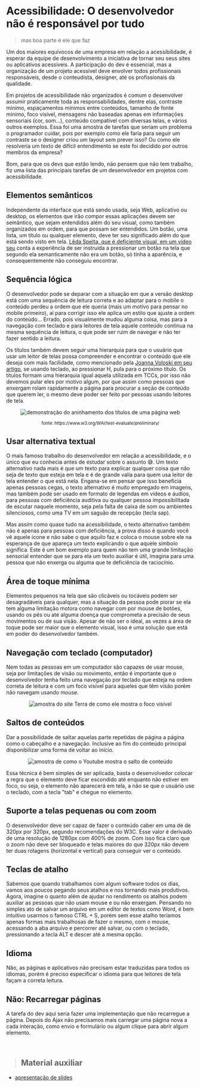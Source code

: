 # Acessibilidade: O desenvolvedor não é responsável por tudo
> mas boa parte é ele que faz

Um dos maiores equívocos de uma empresa em relação a acessibilidade, é esperar da equipe de desenvolvimento a iniciativa de tornar seu seus sites ou aplicativos acessíveis. A participação do dev é essencial, mas a organização de um projeto acessível deve envolver todos profissionais responsáveis, desde o conteudista, designer, até os profissionais  da qualidade.

Em projetos de acessibilidade não organizados é comum o desenvolver assumir praticamente toda as responsabilidades, dentre elas, contraste mínimo, espaçamentos mínimos entre conteúdos, tamanho de fonte mínimo, foco visível, mensagens não baseadas apenas em informações sensoriais (cor, som...), conteúdo compatível com diversas telas, e vários outros exemplos. Essa foi uma amostra de tarefas que seriam um problema o programador cuidar, pois por exemplo como ele faria para seguir um contraste se o designer criou um layout sem prever isso? Ou como ele resolveria um texto de difícil entendimento se este foi decidido por outros membros da empresa?

Bom, para que os devs que estão lendo, não pensem que não tem trabalho, fiz uma lista das principais tarefas de um desenvolvedor em projetos com acessibilidade.

## Elementos semânticos

Independente da interface que está sendo usada, seja Web, aplicativo ou desktop, os elementos que irão compor essas aplicações devem ser semântico, que sejam entendidos além do seu visual, como também organizados em ordem, para que possam ser entendidos. Um botão, uma lista, um título ou qualquer elemento, deve ter seu significado além do que está sendo visto em tela. [Lêda Spelta, que é deficiente visual, em um vídeo seu](https://www.youtube.com/watch?v=fha81cO2Cng&t=2977s) conta a experiência de ser instruída a pressionar um botão na tela que segundo ela semanticamente não era um botão, só tinha a aparência, e consequentemente não conseguiu encontrar.

## Sequência lógica

O desenvolvedor pode se deparar com a situação em que a versão desktop está com uma sequência de leitura correta e ao adaptar para o mobile o conteúdo perdeu a ordem que ele queria (mais um motivo para pensar no mobile primeiro), aí para corrigir isso ele aplica um estilo que ajuste a ordem do conteúdo... Errado, pois visualmente mudou alguma coisa, mas para a navegação com teclado e para leitores de tela aquele conteúdo continua na mesma sequência de leitura, o que pode ser ruim de navegar e não ter fazer sentido a leitura.

Os títulos também devem seguir uma hierarquia para que o usuário que usar um leitor de telas possa compreender e encontrar o conteúdo que ele deseja com mais facilidade, como mencionado pela [Joanna Voloski em seu artigo](https://medium.com/@jovoloski/39f13a325366), se usando teclado, ao pressionar H, pula para o próximo título. Os títulos formam uma hierarquia igual aquela utilizada em TCCs, por isso não devemos pular eles por motivo algum, por que assim como pessoas que enxergam rolam rapidamente a página para procurar a seção de conteúdo que querem ler, o mesmo deve poder ser feito por pessoas usando leitores de tela.

<p align="center">
  <img alt="demonstração do aninhamento dos títulos de uma página web" src="https://user-images.githubusercontent.com/27368585/112071593-ddcf6a80-8b4e-11eb-94d2-0ca137c24522.png">
</p>
<p align="center">
  <small>fonte: https://www.w3.org/WAI/test-evaluate/preliminary/</small>
</p>

## Usar alternativa textual

O mais famoso trabalho do desenvolvedor em relação a acessibilidade, e o único que eu conhecia antes de estudar sobre o assunto 😅. Um texto alternativo nada mais é que um texto para explicar qualquer coisa que não seja de texto que esteja em tela e é de grande valia para quem usa leitor de tela entender o que está nela. Engana-se em pensar que isso beneficia apenas pessoas cegas, o texto alternativo é muito empregado em imagens, mas também pode ser usado em formato de legendas em vídeos e áudios, para pessoas com deficiência auditiva ou qualquer pessoa impossibilitada de escutar naquele momento, seja pela falta de caixa de som ou ambientes silenciosos, como uma TV em um saguão de recepção (tecla sap).

Mas assim como quase tudo na acessibilidade, o texto alternativo também não é apenas para pessoas com deficiência, a prova disso é quando você vê aquele ícone e não sabe o que aquilo faz e coloca o mouse sobre ele na esperança de que apareça um texto explicando o que aquele símbolo significa. Este é um bom exemplo para quem não tem uma grande limitação sensorial entender que se para ela um texto auxiliar é útil, imagina para uma pessoa que não enxerga ou alguma que te deficiência de raciocínio.

## Área de toque mínima

Elementos pequenos na tela que são clicáveis ou tocáveis podem ser desagradáveis para qualquer, mas a situação da pessoa pode piorar se ela tem alguma limitação motora como navegar com por mouse de botões, usando os pés ou até alguma doença que comprometa a precisão de seus movimentos ou de sua visão. Apesar de não ser o ideal, as vezes a área de toque pode ser maior que o elemento visual, isso é uma solução que está em poder do desenvolvedor também.

## Navegação com teclado (computador)

Nem todas as pessoas em um computador são capazes de usar mouse, seja por limitações de visão ou movimento, então é importante que o desenvolvedor tenha feito uma navegação por teclado que esteja na ordem correta de leitura e com um foco visível para aqueles que têm visão porém não navegam usando mouse.

<p align="center">
  <img alt="amostra do site Terra de como ele mostra o foco visível" src="https://user-images.githubusercontent.com/27368585/112067430-cc826000-8b46-11eb-8361-0793bced04be.png">
</p>

## Saltos de conteúdos

Dar a possibilidade de saltar aquelas parte repetidas de página a página como o cabeçalho e a navegação. Inclusive ao fim do conteúdo principal disponibilizar uma forma de voltar ao início.

<p align="center">
  <img alt="amostra de como o Youtube mostra o salto de conteúdo" src="https://user-images.githubusercontent.com/27368585/112067736-54686a00-8b47-11eb-8e13-55356c3a60e0.png">
</p>

Essa técnica é bem simples de ser aplicada, basta o desenvolvedor colocar a regra que o elemento deve ficar escondido até enquanto não estiver em foco, ou seja, o elemento não aparecerá em tela, a não se que o usuário use o teclado, com a tecla "tab" e chegue no elemento.

## Suporte a telas pequenas ou com zoom

O desenvolvedor deve ser capaz de fazer o conteúdo caber em uma de de 320px por 320px, segundo recomendações do W3C. Esse valor é derivado de uma resolução de 1280px com 400% de zoom. Com isso fica claro que o zoom não deve ser bloqueado e telas maiores do que 320px não devem ter duas rolagens (horizontal e vertical) para conseguir ver o conteúdo.

## Teclas de atalho

Sabemos que quando trabalhamos com algum software todos os dias, vamos aos poucos pegando seus atalhos e nos tornando mais produtivos. Agora, imagine o quanto além de ajudar no rendimento os atalhos podem auxiliar as pessoas que não usam mouse e ou não enxergam. Pensando no simples ato de salvar um arquivo em um editor de textos como Word, é bem intuitivo usarmos o famoso CTRL + S, porém sem esse atalho teríamos apenas formas mais trabalhosas de fazer o mesmo, com o mouse, acessando a aba arquivo e percorrer até salvar, ou com o teclado, pressionando a tecla ALT e descer até a mesma opção. 

## Idioma

Não, as páginas e aplicativos não precisam estar traduzidas para todos os idiomas, porém é preciso especificar o idioma para que leitores de tela façam a correta leitura.

## Não: Recarregar páginas

A tarefa do dev aqui seria fazer uma implementação que não recarregue a página. Depois do Ajax não precisamos mais carregar uma página nova a cada interação, como envio e formulário ou algum clique para abrir algum elemento.

<br>

> Material auxiliar
> ---

- [apresentação de slides](https://docs.google.com/presentation/d/1OW480D_WhBQ6QJLdVQqJPDH4ZndlRWzvjxboQHbJQZ4/edit?usp=sharing)
